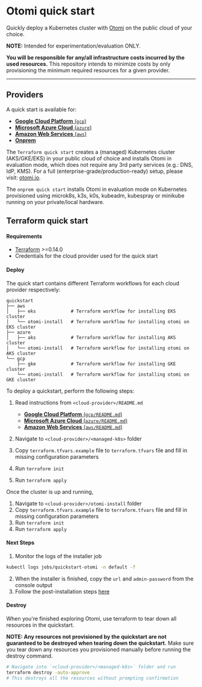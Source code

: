 # Otomi quick start

Quickly deploy a Kubernetes cluster with [Otomi](https://github.com/redkubes/otomi-core) on the public cloud of your choice.

**NOTE:** Intended for experimentation/evaluation ONLY.

**You will be responsible for any/all infrastructure costs incurred by the used resources.**
This repository intends to minimize costs by only provisioning the minimum required resources for a given provider.

---

## Providers

A quick start is available for:

- [**Google Cloud Platform** (`gcp`)](./gcp)
- [**Microsoft Azure Cloud** (`azure`)](./azure)
- [**Amazon Web Services** (`aws`)](./aws)
- [**Onprem**](./onprem)

The `Terraform quick start` creates a (managed) Kubernetes cluster (AKS/GKE/EKS) in your public cloud of choice and installs Otomi in evaluation mode, which does not require any 3rd party services (e.g.: DNS, IdP, KMS). For a full (enterprise-grade/production-ready) setup, please visit: [otomi.io](https://otomi.io).

The `onprem quick start` installs Otomi in evaluation mode on Kubernetes provisioned using microk8s, k3s, k0s, kubeadm, kubespray or minikube running on your private/local hardware.

## Terraform quick start

#### Requirements

- [Terraform](https://learn.hashicorp.com/tutorials/terraform/install-cli) >=0.14.0
- Credentials for the cloud provider used for the quick start

#### Deploy

The quick start contains different Terraform workflows for each cloud provider respectively:

```
quickstart
├── aws
│   ├── eks             # Terraform workflow for installing EKS cluster
│   └── otomi-install   # Terraform workflow for installing otomi on EKS cluster
├── azure
│   ├── aks             # Terraform workflow for installing AKS cluster
│   └── otomi-install   # Terraform workflow for installing otomi on AKS cluster
└── gcp
    ├── gke             # Terraform workflow for installing GKE cluster
    └── otomi-install   # Terraform workflow for installing otomi on GKE cluster
```

To deploy a quickstart, perform the following steps:

1. Read instructions from `<cloud-provider>/README.md`

    - [**Google Cloud Platform** (`gcp/README.md`)](./gcp/README.md)
    - [**Microsoft Azure Cloud** (`azure/README.md`)](./azure/README.md)
    - [**Amazon Web Services** (`aws/README.md`)](./aws/README.md)

2. Navigate to `<cloud-provider>/<managed-k8s>` folder
3. Copy `terraform.tfvars.example` file to `terraform.tfvars` file and fill in missing configuration parameters
4. Run `terraform init`
5. Run `terraform apply`

Once the cluster is up and running,

1. Navigate to `<cloud-provider>/otomi-install` folder
2. Copy `terraform.tfvars.example` file to `terraform.tfvars` file and fill in missing configuration parameters
3. Run `terraform init`
4. Run `terraform apply`

#### Next Steps

1. Monitor the logs of the installer job

```bash
kubectl logs jobs/quickstart-otomi -n default -f
```

2. When the installer is finished, copy the `url` and `admin-password` from the console output
3. Follow the post-installation steps [here](https://otomi.io/docs/installation/post-install)

#### Destroy

When you're finished exploring Otomi, use terraform to tear down all resources in the quickstart.

**NOTE: Any resources not provisioned by the quickstart are not guaranteed to be destroyed when tearing down the quickstart.**
Make sure you tear down any resources you provisioned manually before running the destroy command.

```bash
# Navigate into `<cloud-provider>/<managed-k8s>` folder and run
terraform destroy -auto-approve
# This destroys all the resources without prompting confirmation
```
